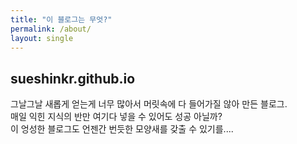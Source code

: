 ```yaml
---
title: "이 블로그는 무엇?"
permalink: /about/
layout: single
---
```


## sueshinkr.github.io

그날그날 새롭게 얻는게 너무 많아서 머릿속에 다 들어가질 않아 만든 블로그.    
매일 익힌 지식의 반만 여기다 넣을 수 있어도 성공 아닐까?    
이 엉성한 블로그도 언젠간 번듯한 모양새를 갖출 수 있기를....    
